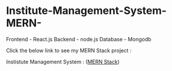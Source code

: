 # Institute-Management-System-MERN-

Frontend - React.js
Backend - node.js
Database - Mongodb

Click the below link to see my MERN Stack project :

Instistute Management System : ([MERN Stack][MERN Stack])

[MERN Stack]: https://github.com/SLIIT-FacultyOfComputing/itp_project-itp2021_s2_b08_g49
